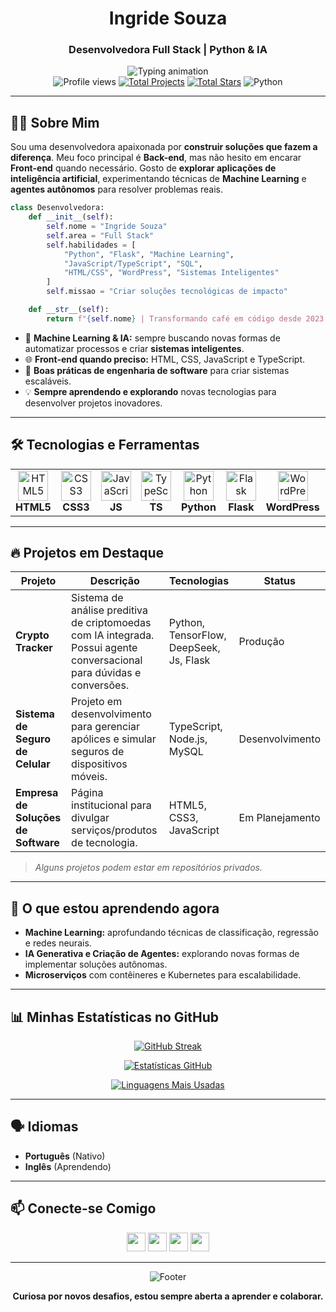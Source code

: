 <div align="center">
  
# Ingride Souza  
### Desenvolvedora Full Stack | Python & IA

<div align="center">
  <img src="https://readme-typing-svg.demolab.com?font=Fira+Code&weight=600&size=22&duration=3000&pause=1000&color=FF79C6&center=true&width=500&lines=Olá+%2C+eu+sou+a+Ingride+Souza!;Transformando+ideias+em+código;Criando+soluções+que+fazem+a+diferença" alt="Typing animation" />
</div>

<div>
  <img src="https://komarev.com/ghpvc/?username=ingridesouza&label=Profile+Views&color=ff79c6&style=flat" alt="Profile views" /> 
  <a href="https://github.com/ingridesouza?tab=repositories"><img src="https://img.shields.io/badge/Projetos-10+-ff79c6" alt="Total Projects"></a>
  <a href="https://github.com/ingridesouza?tab=stars"><img src="https://img.shields.io/badge/Stars-20+-ff79c6" alt="Total Stars"></a>
  <img src="https://img.shields.io/badge/Python-3.x-blue?logo=python&logoColor=white" alt="Python">
</div>

</div>

---

## 👩‍💻 Sobre Mim

Sou uma desenvolvedora apaixonada por **construir soluções que fazem a diferença**. Meu foco principal é **Back-end**, mas não hesito em encarar **Front-end** quando necessário. Gosto de **explorar aplicações de inteligência artificial**, experimentando técnicas de **Machine Learning** e **agentes autônomos** para resolver problemas reais.

```python
class Desenvolvedora:
    def __init__(self):
        self.nome = "Ingride Souza"
        self.area = "Full Stack"
        self.habilidades = [
            "Python", "Flask", "Machine Learning", 
            "JavaScript/TypeScript", "SQL", 
            "HTML/CSS", "WordPress", "Sistemas Inteligentes"
        ]
        self.missao = "Criar soluções tecnológicas de impacto"

    def __str__(self):
        return f"{self.nome} | Transformando café em código desde 2023 ☕💻"
```

- 🧠 **Machine Learning & IA:** sempre buscando novas formas de automatizar processos e criar **sistemas inteligentes**.  
- 🌐 **Front-end quando preciso:** HTML, CSS, JavaScript e TypeScript.  
- 🔄 **Boas práticas de engenharia de software** para criar sistemas escaláveis.  
- 💡 **Sempre aprendendo e explorando** novas tecnologias para desenvolver projetos inovadores.

---

## 🛠️ Tecnologias e Ferramentas

<div align="center">
<table>
  <tr>
    <td align="center" width="96">
      <img src="https://cdn.jsdelivr.net/gh/devicons/devicon/icons/html5/html5-original.svg" width="48" height="48" alt="HTML5" />
      <br><strong>HTML5</strong>
    </td>
    <td align="center" width="96">
      <img src="https://cdn.jsdelivr.net/gh/devicons/devicon/icons/css3/css3-original.svg" width="48" height="48" alt="CSS3" />
      <br><strong>CSS3</strong>
    </td>
    <td align="center" width="96">
      <img src="https://cdn.jsdelivr.net/gh/devicons/devicon/icons/javascript/javascript-original.svg" width="48" height="48" alt="JavaScript" />
      <br><strong>JS</strong>
    </td>
    <td align="center" width="96">
      <img src="https://cdn.jsdelivr.net/gh/devicons/devicon/icons/typescript/typescript-original.svg" width="48" height="48" alt="TypeScript" />
      <br><strong>TS</strong>
    </td>
    <td align="center" width="96">
      <img src="https://cdn.jsdelivr.net/gh/devicons/devicon/icons/python/python-original.svg" width="48" height="48" alt="Python" />
      <br><strong>Python</strong>
    </td>
    <td align="center" width="96">
      <img src="https://cdn.jsdelivr.net/gh/devicons/devicon/icons/flask/flask-original.svg" width="48" height="48" alt="Flask" />
      <br><strong>Flask</strong>
    </td>
    <td align="center" width="96">
      <img src="https://cdn.jsdelivr.net/gh/devicons/devicon/icons/wordpress/wordpress-original.svg" width="48" height="48" alt="WordPress" />
      <br><strong>WordPress</strong>
    </td>
    <td align="center" width="96">
      <img src="https://cdn.jsdelivr.net/gh/devicons/devicon/icons/mysql/mysql-original-wordmark.svg" width="48" height="48" alt="MySQL" />
      <br><strong>MySQL</strong>
    </td>
    <td align="center" width="96">
      <img src="https://cdn.jsdelivr.net/gh/devicons/devicon/icons/tensorflow/tensorflow-original.svg" width="48" height="48" alt="IA" />
      <br><strong>TensorFlow</strong>
    </td>
  </tr>
</table>
</div>

---

## 🔥 Projetos em Destaque

| Projeto                          | Descrição                                                                                   | Tecnologias                     | Status              |
|----------------------------------|---------------------------------------------------------------------------------------------|---------------------------------|----------------------|
| **Crypto Tracker**               | Sistema de análise preditiva de criptomoedas com IA integrada. Possui agente conversacional para dúvidas e conversões. | Python, TensorFlow, DeepSeek, Js, Flask       |   Produção         |
| **Sistema de Seguro de Celular** | Projeto em desenvolvimento para gerenciar apólices e simular seguros de dispositivos móveis. | TypeScript, Node.js, MySQL      |   Desenvolvimento  |
| **Empresa de Soluções de Software** | Página institucional para divulgar serviços/produtos de tecnologia.                         | HTML5, CSS3, JavaScript         |   Em Planejamento  |

> *Alguns projetos podem estar em repositórios privados.*  

---

## 🌱 O que estou aprendendo agora

- **Machine Learning:** aprofundando técnicas de classificação, regressão e redes neurais.  
- **IA Generativa e Criação de Agentes:** explorando novas formas de implementar soluções autônomas. 
- **Microserviços** com contêineres e Kubernetes para escalabilidade.

---

## 📊 Minhas Estatísticas no GitHub

<div align="center">
  
[![GitHub Streak](https://streak-stats.demolab.com?user=ingridesouza&theme=radical&hide_border=true&date_format=M%20j%5B%2C%20Y%5D)](https://git.io/streak-stats)

[![Estatísticas GitHub](https://github-readme-stats.vercel.app/api?username=ingridesouza&show_icons=true&theme=radical&hide_title=true&include_all_commits=true&count_private=true&line_height=24)](https://github.com/anuraghazra/github-readme-stats)

[![Linguagens Mais Usadas](https://github-readme-stats.vercel.app/api/top-langs/?username=ingridesouza&layout=compact&theme=radical&hide_border=true)](https://github.com/anuraghazra/github-readme-stats)

</div>

---

## 🗣️ Idiomas

- **Português** (Nativo)  
- **Inglês** (Aprendendo)

---

## 📫 Conecte-se Comigo

<div align="center">
  
[<img src="https://img.shields.io/badge/LinkedIn-0077B5?style=for-the-badge&logo=linkedin&logoColor=white" height="30">](https://www.linkedin.com/in/ingride-souza-a21a4518a/)
[<img src="https://img.shields.io/badge/GitHub-181717?style=for-the-badge&logo=github&logoColor=white" height="30">](https://github.com/ingridesouza)
[<img src="https://img.shields.io/badge/Gmail-D14836?style=for-the-badge&logo=gmail&logoColor=white" height="30">](mailto:ingridesouza040@gmail.com)
[<img src="https://img.shields.io/badge/Instagram-E4405F?style=for-the-badge&logo=instagram&logoColor=white" height="30">](https://www.instagram.com/ingridesouzadev/)

</div>

---

<div align="center">
  
![Footer](https://capsule-render.vercel.app/api?type=waving&color=gradient&height=120&section=footer&text=Obrigada+pela+visita!&fontSize=24&fontColor=fff)

**Curiosa por novos desafios, estou sempre aberta a aprender e colaborar.**  
</div>
